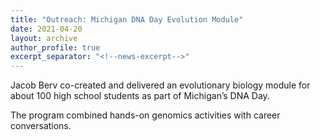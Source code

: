 ```yaml
---
title: "Outreach: Michigan DNA Day Evolution Module"
date: 2021-04-20
layout: archive
author_profile: true
excerpt_separator: "<!--news-excerpt-->"
---
```

Jacob Berv co-created and delivered an evolutionary biology module for about 100 high school students as part of Michigan’s DNA Day.

<!--news-excerpt-->
The program combined hands-on genomics activities with career conversations.
